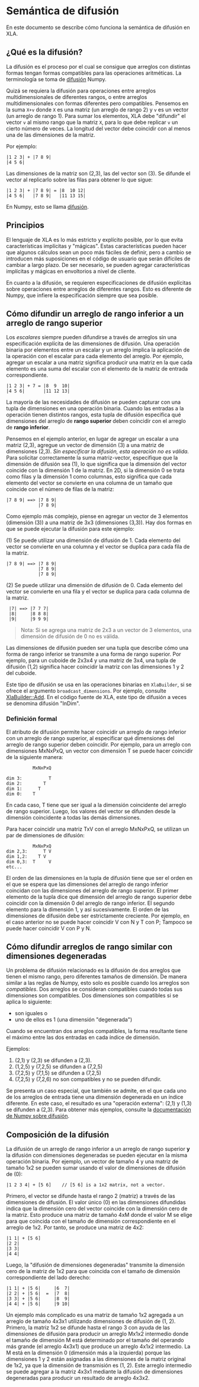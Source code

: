 # Semántica de difusión

En este documento se describe cómo funciona la semántica de difusión en XLA.

## ¿Qué es la difusión?

La difusión es el proceso por el cual se consigue que arreglos con distintas formas tengan formas compatibles para las operaciones aritméticas. La terminología se toma de [difusión](http://docs.scipy.org/doc/numpy/user/basics.broadcasting.html) Numpy.

Quizá se requiera la difusión para operaciones entre arreglos multidimensionales de diferentes rangos, o entre arreglos multidimensionales con formas diferentes pero compatibles. Pensemos en la suma `X+v` donde `X` es una matriz (un arreglo de rango 2) y `v` es un vector (un arreglo de rango 1). Para sumar los elementos, XLA debe "difundir" el vector `v` al mismo rango que la matriz `X`, para lo que debe replicar `v` un cierto número de veces. La longitud del vector debe coincidir con al menos una de las dimensiones de la matriz.

Por ejemplo:

```
|1 2 3| + |7 8 9|
|4 5 6|
```

Las dimensiones de la matriz son (2,3), las del vector son (3). Se difunde el vector al replicarlo sobre las filas para obtener lo que sigue:

```
|1 2 3| + |7 8 9| = |8  10 12|
|4 5 6|   |7 8 9|   |11 13 15|
```

En Numpy, esto se llama [difusión](http://docs.scipy.org/doc/numpy/user/basics.broadcasting.html).

## Principios

El lenguaje de XLA es lo más estricto y explícito posible, por lo que evita características implícitas y "mágicas". Estas características pueden hacer que algunos cálculos sean un poco más fáciles de definir, pero a cambio se introducen más suposiciones en el código de usuario que serán difíciles de cambiar a largo plazo. De ser necesario, se pueden agregar características implícitas y mágicas en envoltorios a nivel de cliente.

En cuanto a la difusión, se requieren especificaciones de difusión explícitas sobre operaciones entre arreglos de diferentes rangos. Esto es diferente de Numpy, que infiere la especificación siempre que sea posible.

## Cómo difundir un arreglo de rango inferior a un arreglo de rango superior

Los *escalares* siempre pueden difundirse a través de arreglos sin una especificación explícita de las dimensiones de difusión. Una operación binaria por elementos entre un escalar y un arreglo implica la aplicación de la operación con el escalar para cada elemento del arreglo. Por ejemplo, agregar un escalar a una matriz significa producir una matriz en la que cada elemento es una suma del escalar con el elemento de la matriz de entrada correspondiente.

```
|1 2 3| + 7 = |8  9  10|
|4 5 6|       |11 12 13|
```

La mayoría de las necesidades de difusión se pueden capturar con una tupla de dimensiones en una operación binaria. Cuando las entradas a la operación tienen distintos rangos, esta tupla de difusión especifica qué dimensiones del arreglo de **rango superior** deben coincidir con el arreglo de **rango inferior**.

Pensemos en el ejemplo anterior, en lugar de agregar un escalar a una matriz (2,3), agregue un vector de dimensión (3) a una matriz de dimensiones (2,3). *Sin especificar la difusión, esta operación no es válida.* Para solicitar correctamente la suma matriz-vector, especifique que la dimensión de difusión sea (1), lo que significa que la dimensión del vector coincide con la dimensión 1 de la matriz. En 2D, si la dimensión 0 se trata como filas y la dimensión 1 como columnas, esto significa que cada elemento del vector se convierte en una columna de un tamaño que coincide con el número de filas de la matriz:

```
|7 8 9| ==> |7 8 9|
            |7 8 9|
```

Como ejemplo más complejo, piense en agregar un vector de 3 elementos (dimensión (3)) a una matriz de 3x3 (dimensiones (3,3)). Hay dos formas en que se puede ejecutar la difusión para este ejemplo:

(1) Se puede utilizar una dimensión de difusión de 1. Cada elemento del vector se convierte en una columna y el vector se duplica para cada fila de la matriz.

```
|7 8 9| ==> |7 8 9|
            |7 8 9|
            |7 8 9|
```

(2) Se puede utilizar una dimensión de difusión de 0. Cada elemento del vector se convierte en una fila y el vector se duplica para cada columna de la matriz.

```
 |7| ==> |7 7 7|
 |8|     |8 8 8|
 |9|     |9 9 9|
```

> Nota: Si se agrega una matriz de 2x3 a un vector de 3 elementos, una dimensión de difusión de 0 no es válida.

Las dimensiones de difusión pueden ser una tupla que describe cómo una forma de rango inferior se transmite a una forma de rango superior. Por ejemplo, para un cuboide de 2x3x4 y una matriz de 3x4, una tupla de difusión (1,2) significa hacer coincidir la matriz con las dimensiones 1 y 2 del cuboide.

Este tipo de difusión se usa en las operaciones binarias en `XlaBuilder`, si se ofrece el argumento `broadcast_dimensions`. Por ejemplo, consulte [XlaBuilder::Add](https://www.tensorflow.org/code/tensorflow/compiler/xla/client/xla_builder.cc). En el código fuente de XLA, este tipo de difusión a veces se denomina difusión "InDim".

### Definición formal

El atributo de difusión permite hacer coincidir un arreglo de rango inferior con un arreglo de rango superior, al especificar qué dimensiones del arreglo de rango superior deben coincidir. Por ejemplo, para un arreglo con dimensiones MxNxPxQ, un vector con dimensión T se puede hacer coincidir de la siguiente manera:

```
          MxNxPxQ

dim 3:          T
dim 2:        T
dim 1:      T
dim 0:    T
```

En cada caso, T tiene que ser igual a la dimensión coincidente del arreglo de rango superior. Luego, los valores del vector se difunden desde la dimensión coincidente a todas las demás dimensiones.

Para hacer coincidir una matriz TxV con el arreglo MxNxPxQ, se utilizan un par de dimensiones de difusión:

```
          MxNxPxQ
dim 2,3:      T V
dim 1,2:    T V
dim 0,3:  T     V
etc...
```

El orden de las dimensiones en la tupla de difusión tiene que ser el orden en el que se espera que las dimensiones del arreglo de rango inferior coincidan con las dimensiones del arreglo de rango superior. El primer elemento de la tupla dice qué dimensión del arreglo de rango superior debe coincidir con la dimensión 0 del arreglo de rango inferior. El segundo elemento para la dimensión 1, y así sucesivamente. El orden de las dimensiones de difusión debe ser estrictamente creciente. Por ejemplo, en el caso anterior no se puede hacer coincidir V con N y T con P; Tampoco se puede hacer coincidir V con P y N.

## Cómo difundir arreglos de rango similar con dimensiones degeneradas

Un problema de difusión relacionado es la difusión de dos arreglos que tienen el mismo rango, pero diferentes tamaños de dimensión. De manera similar a las reglas de Numpy, esto solo es posible cuando los arreglos son *compatibles*. Dos arreglos se consideran compatibles cuando todas sus dimensiones son compatibles. Dos dimensiones son compatibles si se aplica lo siguiente:

- son iguales o
- uno de ellos es 1 (una dimensión "degenerada")

Cuando se encuentran dos arreglos compatibles, la forma resultante tiene el máximo entre las dos entradas en cada índice de dimensión.

Ejemplos:

1. (2,1) y (2,3) se difunden a (2,3).
2. (1,2,5) y (7,2,5) se difunden a (7,2,5)
3. (7,2,5) y (7,1,5) se difunden a (7,2,5)
4. (7,2,5) y (7,2,6) no son compatibles y no se pueden difundir.

Se presenta un caso especial, que también se admite, en el que cada uno de los arreglos de entrada tiene una dimensión degenerada en un índice diferente. En este caso, el resultado es una "operación externa": (2,1) y (1,3) se difunden a (2,3). Para obtener más ejemplos, consulte la [documentación de Numpy sobre difusión](http://docs.scipy.org/doc/numpy/user/basics.broadcasting.html).

## Composición de la difusión

La difusión de un arreglo de rango inferior a un arreglo de rango superior **y** la difusión con dimensiones degeneradas se pueden ejecutar en la misma operación binaria. Por ejemplo, un vector de tamaño 4 y una matriz de tamaño 1x2 se pueden sumar usando el valor de dimensiones de difusión de (0):

```
|1 2 3 4| + [5 6]    // [5 6] is a 1x2 matrix, not a vector.
```

Primero, el vector se difunde hasta el rango 2 (matriz) a través de las dimensiones de difusión. El valor único (0) en las dimensiones difundidas indica que la dimensión cero del vector coincide con la dimensión cero de la matriz. Esto produce una matriz de tamaño 4xM donde el valor M se elige para que coincida con el tamaño de dimensión correspondiente en el arreglo de 1x2. Por tanto, se produce una matriz de 4x2:

```
|1 1| + [5 6]
|2 2|
|3 3|
|4 4|
```

Luego, la "difusión de dimensiones degeneradas" transmite la dimensión cero de la matriz de 1x2 para que coincida con el tamaño de dimensión correspondiente del lado derecho:

```
|1 1| + |5 6|     |6  7|
|2 2| + |5 6|  =  |7  8|
|3 3| + |5 6|     |8  9|
|4 4| + |5 6|     |9 10|
```

Un ejemplo más complicado es una matriz de tamaño 1x2 agregada a un arreglo de tamaño 4x3x1 utilizando dimensiones de difusión de (1, 2). Primero, la matriz 1x2 se difunde hasta el rango 3 con ayuda de las dimensiones de difusión para producir un arreglo Mx1x2 intermedio donde el tamaño de dimensión M está determinado por el tamaño del operando más grande (el arreglo 4x3x1) que produce un arreglo 4x1x2 intermedio. La M está en la dimensión 0 (dimensión más a la izquierda) porque las dimensiones 1 y 2 están asignadas a las dimensiones de la matriz original de 1x2, ya que la dimensión de transmisión es (1, 2). Este arreglo intermedio se puede agregar a la matriz 4x3x1 mediante la difusión de dimensiones degeneradas para producir un resultado de arreglo 4x3x2.
